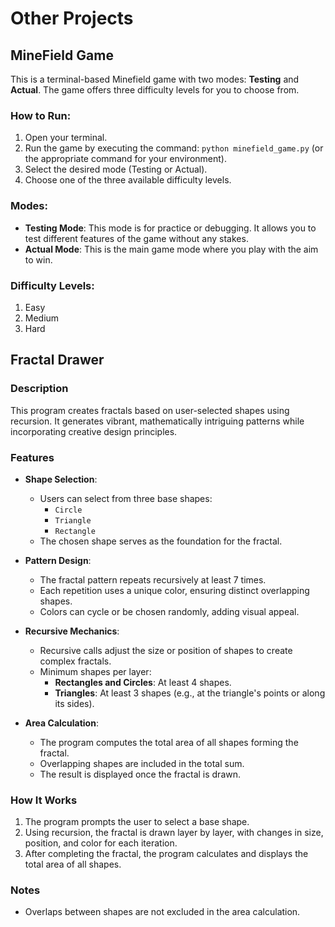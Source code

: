 # Other Projects

## MineField Game

This is a terminal-based Minefield game with two modes: **Testing** and **Actual**. The game offers three difficulty levels for you to choose from.

### How to Run:

1. Open your terminal.
2. Run the game by executing the command: `python minefield_game.py` (or the appropriate command for your environment).
3. Select the desired mode (Testing or Actual).
4. Choose one of the three available difficulty levels.

### Modes:
- **Testing Mode**: This mode is for practice or debugging. It allows you to test different features of the game without any stakes.
- **Actual Mode**: This is the main game mode where you play with the aim to win.

### Difficulty Levels:
1. Easy
2. Medium
3. Hard


## Fractal Drawer  

### Description  
This program creates fractals based on user-selected shapes using recursion. It generates vibrant, mathematically intriguing patterns while incorporating creative design principles.  

### Features  
- **Shape Selection**:  
  - Users can select from three base shapes:  
    - `Circle`  
    - `Triangle`  
    - `Rectangle`  
  - The chosen shape serves as the foundation for the fractal.  

- **Pattern Design**:  
  - The fractal pattern repeats recursively at least 7 times.  
  - Each repetition uses a unique color, ensuring distinct overlapping shapes.  
  - Colors can cycle or be chosen randomly, adding visual appeal.  

- **Recursive Mechanics**:  
  - Recursive calls adjust the size or position of shapes to create complex fractals.  
  - Minimum shapes per layer:  
    - **Rectangles and Circles**: At least 4 shapes.  
    - **Triangles**: At least 3 shapes (e.g., at the triangle's points or along its sides).  

- **Area Calculation**:  
  - The program computes the total area of all shapes forming the fractal.  
  - Overlapping shapes are included in the total sum.  
  - The result is displayed once the fractal is drawn.  

### How It Works  
1. The program prompts the user to select a base shape.  
2. Using recursion, the fractal is drawn layer by layer, with changes in size, position, and color for each iteration.  
3. After completing the fractal, the program calculates and displays the total area of all shapes.  

### Notes  
- Overlaps between shapes are not excluded in the area calculation.  
